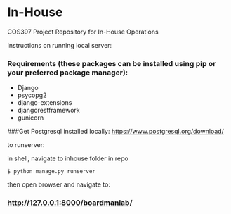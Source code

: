 # In-House
COS397 Project Repository for In-House Operations


Instructions on running local server:

### Requirements (these packages can be installed using pip or your preferred package manager):
- Django
- psycopg2
- django-extensions
- djangorestframework
- gunicorn

###Get Postgresql installed locally:
https://www.postgresql.org/download/


to runserver:

in shell, navigate to inhouse folder in repo

``` $ python manage.py runserver ```

then open browser and navigate to:
### http://127.0.0.1:8000/boardmanlab/
